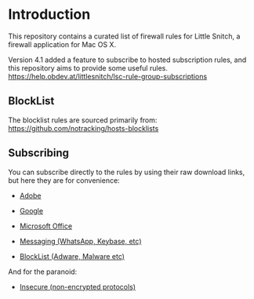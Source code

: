 # Introduction

This repository contains a curated list of firewall rules for Little Snitch,
a firewall application for Mac OS X.

Version 4.1 added a feature to subscribe to hosted subscription rules, and this
repository aims to provide some useful rules.
https://help.obdev.at/littlesnitch/lsc-rule-group-subscriptions

## BlockList

The blocklist rules are sourced primarily from:
https://github.com/notracking/hosts-blocklists


## Subscribing

You can subscribe directly to the rules by using their raw download links, but
here they are for convenience:

* [Adobe](x-littlesnitch:subscribe-rules?url=https://github.com/0x736E/snitch-rules/raw/master/rules/Adobe.lsrules)

* [Google](x-littlesnitch:subscribe-rules?url=https://github.com/0x736E/snitch-rules/raw/master/rules/Google.lsrules)

* [Microsoft Office](x-littlesnitch:subscribe-rules?url=https://github.com/0x736E/snitch-rules/raw/master/rules/MicrosoftOffice.lsrules)

* [Messaging (WhatsApp, Keybase, etc)](x-littlesnitch:subscribe-rules?url=https://github.com/0x736E/snitch-rules/raw/master/rules/Messaging.lsrules)

* [BlockList (Adware, Malware etc)](x-littlesnitch:subscribe-rules?url=https://github.com/0x736E/snitch-rules/raw/master/rules/BlockList.lsrules)


And for the paranoid:

* [Insecure (non-encrypted protocols)](x-littlesnitch:subscribe-rules?url=https://github.com/0x736E/snitch-rules/raw/master/rules/Insecure.lsrules)
